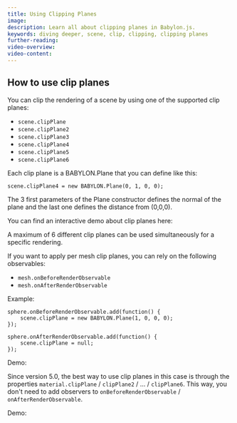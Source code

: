```yaml
---
title: Using Clipping Planes
image: 
description: Learn all about clipping planes in Babylon.js.
keywords: diving deeper, scene, clip, clipping, clipping planes
further-reading:
video-overview:
video-content:
---
```


## How to use clip planes

You can clip the rendering of a scene by using one of the supported clip planes:

- `scene.clipPlane`
- `scene.clipPlane2`
- `scene.clipPlane3`
- `scene.clipPlane4`
- `scene.clipPlane5`
- `scene.clipPlane6`

Each clip plane is a BABYLON.Plane that you can define like this:

```
scene.clipPlane4 = new BABYLON.Plane(0, 1, 0, 0);
```

The 3 first parameters of the Plane constructor defines the normal of the plane and the last one defines the distance from (0,0,0).

You can find an interactive demo about clip planes here: <Playground id="#Y6W087" title="Clipping Planes Example 1" description="Simple example showing how to use clipping planes."/>

A maximum of 6 different clip planes can be used simultaneously for a specific rendering.

If you want to apply per mesh clip planes, you can rely on the following observables:

- `mesh.onBeforeRenderObservable`
- `mesh.onAfterRenderObservable`

Example:

```
sphere.onBeforeRenderObservable.add(function() {
    scene.clipPlane = new BABYLON.Plane(1, 0, 0, 0);
});

sphere.onAfterRenderObservable.add(function() {
    scene.clipPlane = null;
});    
```

Demo: <Playground id="#EHLHNX" title="Clipping Planes Example 2" description="Using clipping planes per mesh (scene level)."/>

Since version 5.0, the best way to use clip planes in this case is through the properties `material.clipPlane` / `clipPlane2` / ... / `clipPlane6`. This way, you don't need to add observers to `onBeforeRenderObservable` / `onAfterRenderObservable`.

Demo: <Playground id="#EHLHNX#104" title="Clipping Planes Example 3" description="Using clipping planes per mesh (material level)."  image="/img/playgroundsAndNMEs/pg-EHLHNX.png" />

